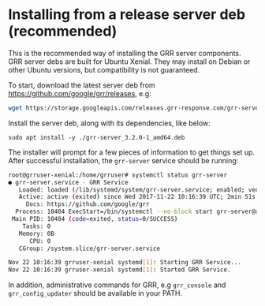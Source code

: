 # Installing from a release server deb (recommended)

This is the recommended way of installing the GRR server components. GRR server
debs are built for Ubuntu Xenial. They may install on Debian or other Ubuntu
versions, but compatibility is not guaranteed.

To start, download the latest server deb from
<https://github.com/google/grr/releases>, e.g:

```bash
wget https://storage.googleapis.com/releases.grr-response.com/grr-server_3.2.0-1_amd64.deb
```

Install the server deb, along with its dependencies, like below:

```
sudo apt install -y ./grr-server_3.2.0-1_amd64.deb
```

The installer will prompt for a few pieces of information to get things set up.
After successful installation, the `grr-server` service should be running:

```bash
root@grruser-xenial:/home/grruser# systemctl status grr-server
● grr-server.service - GRR Service
   Loaded: loaded (/lib/systemd/system/grr-server.service; enabled; vendor preset: enabled)
   Active: active (exited) since Wed 2017-11-22 10:16:39 UTC; 2min 51s ago
     Docs: https://github.com/google/grr
  Process: 10404 ExecStart=/bin/systemctl --no-block start grr-server@admin_ui.service grr-server@frontend.service grr-server@worker.service grr-server@worker2.service (code=exited, status=0/SUCCESS)
 Main PID: 10404 (code=exited, status=0/SUCCESS)
    Tasks: 0
   Memory: 0B
      CPU: 0
   CGroup: /system.slice/grr-server.service

Nov 22 10:16:39 grruser-xenial systemd[1]: Starting GRR Service...
Nov 22 10:16:39 grruser-xenial systemd[1]: Started GRR Service.
```

In addition, administrative commands for GRR, e.g `grr_console` and
`grr_config_updater` should be available in your PATH.
